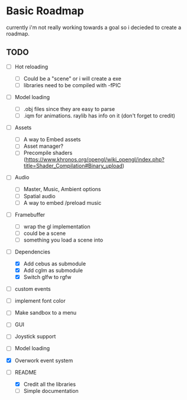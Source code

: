 # Basic Roadmap
currently i'm not really working towards a goal so i decieded to create a roadmap.

## TODO
- [ ] Hot reloading
    - [ ] Could be a "scene" or i will create a exe
    - [ ] libraries need to be compiled with -fPIC

- [ ] Model loading
    - [ ] .obj files since they are easy to parse
    - [ ] .iqm for animations. raylib has info on it (don't forget to credit)

- [ ] Assets
    - [ ] A way to Embed assets
    - [ ] Asset manager?
    - [ ] Precompile shaders (https://www.khronos.org/opengl/wiki_opengl/index.php?title=Shader_Compilation#Binary_upload)

- [ ] Audio
    - [ ] Master, Music, Ambient options
    - [ ] Spatial audio
    - [ ] A way to embed /preload music

- [ ] Framebuffer
    - [ ] wrap the gl implementation
    - [ ] could be a scene 
    - [ ] something you load a scene into
    
- [ ] Dependencies
    - [x] Add cebus as submodule
    - [x] Add cglm as submodule
    - [x] Switch glfw to rgfw

- [ ] custom events

- [ ] implement font color

- [ ] Make sandbox to a menu

- [ ] GUI

- [ ] Joystick support

- [ ] Model loading

- [x] Overwork event system

- [ ] README
    - [x] Credit all the libraries
    - [ ] Simple documentation
